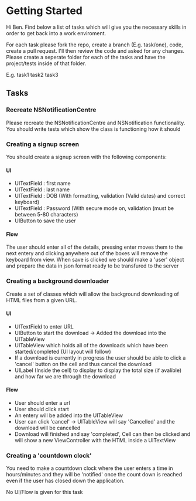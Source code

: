 # Getting Started

Hi Ben. Find below a list of tasks which will give you the necessary skills in order to get back into a work enviroment.

For each task please fork the repo, create a branch (E.g. task/one), code, create a pull request. I'll then review the code and asked for any changes. Please create a seperate folder for each of the tasks and have the project/tests inside of that folder.

E.g. 
task1
task2
task3

## Tasks

### Recreate NSNotificationCentre
Please recreate the NSNotificationCentre and NSNotification functionality. You should write tests which show the class is functioning how it should

### Creating a signup screen
You should create a signup screen with the following components: 

#### UI

* UITextField : first name
* UITextField : last name
* UITextField : DOB (With formatting, validation (Valid dates) and correct keyboard)
* UITextField : Password (With secure mode on, validation (must be between 5-80 characters)
* UIButton to save the user

#### Flow

The user should enter all of the details, pressing enter moves them to the next entery and clicking anywhere out of the boxes will remove the keyboard from view. When save is clicked we should make a 'user' object and prepare the data in json format ready to be transfured to the server

### Creating a background downloader
Create a set of classes which will allow the background downloading of HTML files from a given URL.

#### UI

* UITextField to enter URL
* UIButton to start the download -> Added the download into the UITableView
* UITableView which holds all of the downloads which have been started/completed (UI layout will follow)
* If a download is currently in progress the user should be able to click a 'cancel' button on the cell and thus cancel the download
* UILabel (Inside the cell) to display to display the total size (if avalible) and how far we are through the download

#### Flow

* User should enter a url
* User should click start
* An entery will be added into the UITableView
* User can click 'cancel' -> UITableView will say 'Cancelled' and the download will be cancelled
* Download will finished and say 'completed', Cell can then be clicked and will show a new ViewController with the HTML inside a UITextView

### Creating a 'countdown clock'
You need to make a countdown clock where the user enters a time in hours/minutes and they will be 'notified' once the count down is reached even if the user has closed down the application.

No UI/Flow is given for this task
